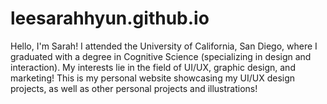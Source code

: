 # leesarahhyun.github.io



Hello, I'm Sarah! I attended the University of California, San Diego, where I graduated with a degree in Cognitive Science (specializing in design and interaction). My interests lie in the field of UI/UX, graphic design, and marketing! This is my personal website showcasing my UI/UX design projects, as well as other personal projects and illustrations!
